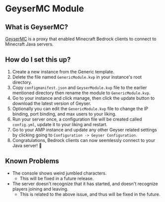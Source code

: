 # GeyserMC Module

## What is GeyserMC?

[GeyserMC](https://geysermc.org/) is a proxy that enabled Minecraft Bedrock clients to connect to Minecraft Java servers.

## How do I set this up?

1. Create a new instance from the Generic template.
2. Delete the file named `GenericModule.kvp` in your instance's root directory.
3. Copy `configmanifest.json` and `GeyserModule.kvp` file to the earlier mentioned directory then rename the module to `GenericModule.kvp`.
4. Go to your instance and click manage, then click the update button to download the latest version of Geyser.
5. Optionally you can edit the `GenericModule.kvp` file to change the IP binding, port binding, and max users to your liking.
6. Run your server once, a configuration file will be created called `config.yml`, update it to your liking and restart.
7. Go to your AMP instance and update any other Geyser related settings by clicking going to `Configuration -> Geyser Configuration`.
8. Congratulations, Bedrock clients can now seemlessly connect to your Java server! 🎉

## Known Problems

- The console shows weird jumbled characters.
  - This will be fixed in a future release.
- The server doesn't recognize that it has started, and doesn't recognize players joining and leaving. 
  - This is related to the above issue, and thus will be fixed in the future.
